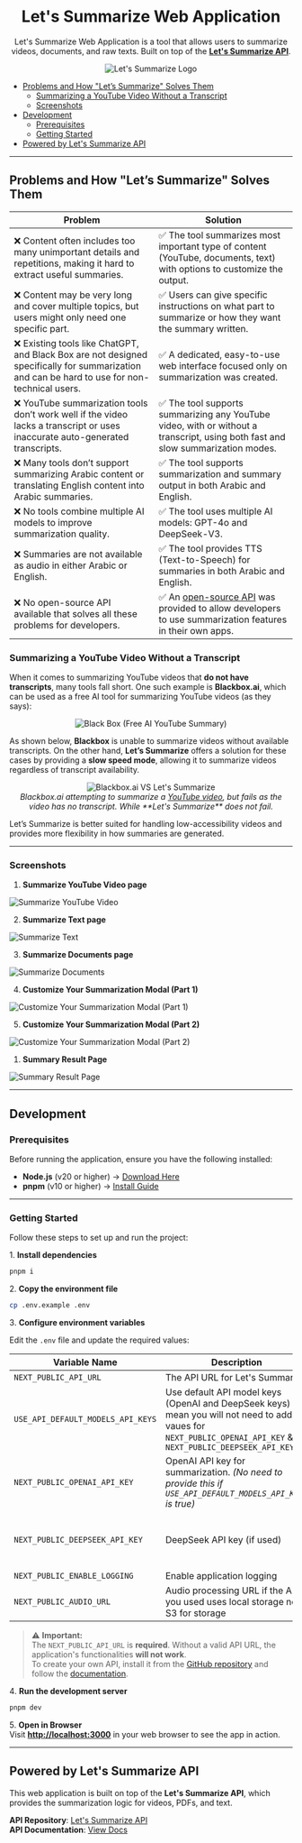 <div align="center">

<h1>Let's Summarize Web Application</h1>

<p>
  Let's Summarize Web Application is a tool that allows users to summarize videos, documents, and raw texts.
  Built on top of the <strong><a href="https://github.com/letssummarize/api">Let's Summarize API</a></strong>.
</p>

<img src="./assets/thumb.png" alt="Let's Summarize Logo"/>

</div>

- [Problems and How "Let’s Summarize" Solves Them](#problems-and-how-lets-summarize-solves-them)
  - [Summarizing a YouTube Video Without a Transcript](#summarizing-a-youtube-video-without-a-transcript)
  - [Screenshots](#screenshots)
- [Development](#development)
  - [Prerequisites](#prerequisites)
  - [Getting Started](#getting-started)
- [Powered by Let's Summarize API](#powered-by-lets-summarize-api)

---

## Problems and How "Let’s Summarize" Solves Them

| **Problem**                                                                                                                                  | **Solution**                                                                                                                   |
| -------------------------------------------------------------------------------------------------------------------------------------------- | ------------------------------------------------------------------------------------------------------------------------------ |
| ❌ Content often includes too many unimportant details and repetitions, making it hard to extract useful summaries.                           | ✅ The tool summarizes most important type of content (YouTube, documents, text) with options to customize the output.          |
| ❌ Content may be very long and cover multiple topics, but users might only need one specific part.                                           | ✅ Users can give specific instructions on what part to summarize or how they want the summary written.                         |
| ❌ Existing tools like ChatGPT, and Black Box are not designed specifically for summarization and can be hard to use for non-technical users. | ✅ A dedicated, easy-to-use web interface focused only on summarization was created.                                            |
| ❌ YouTube summarization tools don’t work well if the video lacks a transcript or uses inaccurate auto-generated transcripts.                 | ✅ The tool supports summarizing any YouTube video, with or without a transcript, using both fast and slow summarization modes. |
| ❌ Many tools don’t support summarizing Arabic content or translating English content into Arabic summaries.                                  | ✅ The tool supports summarization and summary output in both Arabic and English.                                               |
| ❌ No tools combine multiple AI models to improve summarization quality.                                                                      | ✅ The tool uses multiple AI models: GPT-4o and DeepSeek-V3.                                                                    |
| ❌ Summaries are not available as audio in either Arabic or English.                                                                          | ✅ The tool provides TTS (Text-to-Speech) for summaries in both Arabic and English.                                             |
| ❌ No open-source API available that solves all these problems for developers.                                                                | ✅ An [open-source API](https://github.com/letssummarize/api) was provided to allow developers to use summarization features in their own apps.                         |

### Summarizing a YouTube Video Without a Transcript

When it comes to summarizing YouTube videos that **do not have transcripts**, many tools fall short. One such example is **Blackbox.ai**, which can be used as a free AI tool for summarizing YouTube videos (as they says):

<p align="center">
  <img src="./assets/blackbox.png" alt="Black Box (Free AI YouTube Summary)" />
</p>

As shown below, **Blackbox** is unable to summarize videos without available transcripts. On the other hand, **Let’s Summarize** offers a solution for these cases by providing a **slow speed mode**, allowing it to summarize videos regardless of transcript availability.

<div align="center">
  <img src="./assets/comparison.png" alt="Blackbox.ai VS Let's Summarize" />
  <br />
  <em>Blackbox.ai attempting to summarize a <a href="https://youtu.be/372DqUtJnrw?si=x64tDDgAsoZFXFs4" target="_blank">YouTube video</a>, but fails as the video has no transcript. While **Let's Summarize** does not fail.</em>
</div>

Let’s Summarize is better suited for handling low-accessibility videos and provides more flexibility in how summaries are generated.

---

### Screenshots

1. **Summarize YouTube Video page**

![Summarize YouTube Video](./assets/01.png)

2. **Summarize Text page**

![Summarize Text](./assets/02.png)

3. **Summarize Documents page**

![Summarize Documents](./assets/03.png)

4. **Customize Your Summarization Modal (Part 1)**

![Customize Your Summarization Modal (Part 1)](./assets/04.png)

5. **Customize Your Summarization Modal (Part 2)**

![Customize Your Summarization Modal (Part 2)](./assets/05.png)

1. **Summary Result Page**

![Summary Result Page](./assets/06.png)

---

## Development

### Prerequisites

Before running the application, ensure you have the following installed:

- **Node.js** (v20 or higher) → [Download Here](https://nodejs.org/)
- **pnpm** (v10 or higher) → [Install Guide](https://pnpm.io/installation)

---

### Getting Started

Follow these steps to set up and run the project:

1️. **Install dependencies**  

```bash
pnpm i
```

2️. **Copy the environment file**  

```bash
cp .env.example .env
```

3️. **Configure environment variables**  

Edit the `.env` file and update the required values:

| Variable Name                     | Description                                                                                                                                                      | Required                                                                                                         | Default Value           |
| --------------------------------- | ---------------------------------------------------------------------------------------------------------------------------------------------------------------- | ---------------------------------------------------------------------------------------------------------------- | ----------------------- |
| `NEXT_PUBLIC_API_URL`             | The API URL for Let's Summarize                                                                                                                                  | ✅ Yes                                                                                                            | `http://localhost:3000` |
| `USE_API_DEFAULT_MODELS_API_KEYS` | Use default API model keys (OpenAI and DeepSeek keys) this mean you will not need to add vaues for `NEXT_PUBLIC_OPENAI_API_KEY` & `NEXT_PUBLIC_DEEPSEEK_API_KEY` | ❌ No                                                                                                             | `true`                  |
| `NEXT_PUBLIC_OPENAI_API_KEY`      | OpenAI API key for summarization. _(No need to provide this if `USE_API_DEFAULT_MODELS_API_KEYS` is true)_                                                       | ⚠️ Required only if `USE_API_DEFAULT_MODELS_API_KEYS` is false and `NEXT_PUBLIC_DEEPSEEK_API_KEY` is not provided | (empty)                 | ❌ No |
| `NEXT_PUBLIC_DEEPSEEK_API_KEY`    | DeepSeek API key (if used)                                                                                                                                       | ⚠️ Required only if `USE_API_DEFAULT_MODELS_API_KEYS` is false and `NEXT_PUBLIC_OPENAI_API_KEY` is not provided   | (empty)                 |
| `NEXT_PUBLIC_ENABLE_LOGGING`      | Enable application logging                                                                                                                                       | ❌ No                                                                                                             | false                   |
| `NEXT_PUBLIC_AUDIO_URL`           | Audio processing URL if the API you used uses local storage no S3 for storage                                                                                    | ✅ Yes                                                                                                            | `http://localhost:3000` |

> ⚠️ **Important:**  
> The `NEXT_PUBLIC_API_URL` is **required**. Without a valid API URL, the application's functionalities **will not work**.  
> To create your own API, install it from the [GitHub repository](https://github.com/letssummarize/api) and follow the [documentation](https://github.com/letssummarize/api/tree/main/docs/getting-started.md).

4️. **Run the development server**  

```bash
pnpm dev
```

5️. **Open in Browser**  
Visit **[http://localhost:3000](http://localhost:3000)** in your web browser to see the app in action.

---

## Powered by Let's Summarize API

This web application is built on top of the **Let's Summarize API**, which provides the summarization logic for videos, PDFs, and text.

**API Repository**: [Let's Summarize API](https://github.com/letssummarize/api)  
**API Documentation**: [View Docs](https://github.com/letssummarize/api/tree/main/docs)